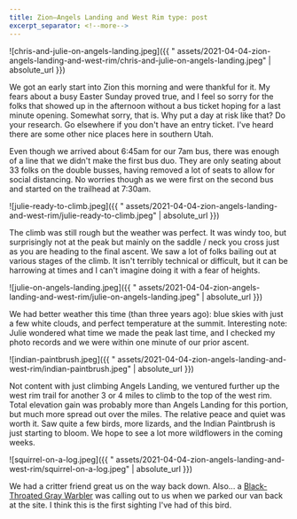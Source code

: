 ```yaml
---
title: Zion–Angels Landing and West Rim type: post
excerpt_separator: <!--more-->
---
```


![chris-and-julie-on-angels-landing.jpeg]({{ "
assets/2021-04-04-zion-angels-landing-and-west-rim/chris-and-julie-on-angels-landing.jpeg"
| absolute_url }})

We got an early start into Zion this morning and were thankful for it. My fears
about a busy Easter Sunday proved true, and I feel so sorry for the folks that
showed up in the afternoon without a bus ticket hoping for a last minute
opening. Somewhat sorry, that is. Why put a day at risk like that? Do your
research. Go elsewhere if you don't have an entry ticket. I've heard there are
some other nice places here in southern Utah.

<!--more-->

Even though we arrived about 6:45am for our 7am bus, there was enough of a line
that we didn't make the first bus duo. They are only seating about 33 folks on
the double busses, having removed a lot of seats to allow for social distancing.
No worries though as we were first on the second bus and started on the
trailhead at 7:30am.

![julie-ready-to-climb.jpeg]({{ "
assets/2021-04-04-zion-angels-landing-and-west-rim/julie-ready-to-climb.jpeg" |
absolute_url }})

The climb was still rough but the weather was perfect. It was windy too, but
surprisingly not at the peak but mainly on the saddle / neck you cross just as
you are heading to the final ascent. We saw a lot of folks bailing out at
various stages of the climb. It isn't terribly technical or difficult, but it
can be harrowing at times and I can't imagine doing it with a fear of heights.

![julie-on-angels-landing.jpeg]({{ "
assets/2021-04-04-zion-angels-landing-and-west-rim/julie-on-angels-landing.jpeg"
| absolute_url }})

We had better weather this time (than three years ago): blue skies with just a
few white clouds, and perfect temperature at the summit. Interesting note: Julie
wondered what time we made the peak last time, and I checked my photo records
and we were within one minute of our prior ascent.

![indian-paintbrush.jpeg]({{ "
assets/2021-04-04-zion-angels-landing-and-west-rim/indian-paintbrush.jpeg" |
absolute_url }})

Not content with just climbing Angels Landing, we ventured further up the west
rim trail for another 3 or 4 miles to climb to the top of the west rim. Total
elevation gain was probably more than Angels Landing for this portion, but much
more spread out over the miles. The relative peace and quiet was worth it. Saw
quite a few birds, more lizards, and the Indian Paintbrush is just starting to
bloom. We hope to see a lot more wildflowers in the coming weeks.

![squirrel-on-a-log.jpeg]({{ "
assets/2021-04-04-zion-angels-landing-and-west-rim/squirrel-on-a-log.jpeg" |
absolute_url }})

We had a critter friend great us on the way back down. Also...
a [Black-Throated Gray Warbler](https://www.audubon.org/field-guide/bird/black-throated-gray-warbler)
was calling out to us when we parked our van back at the site. I think this is
the first sighting I've had of this bird.